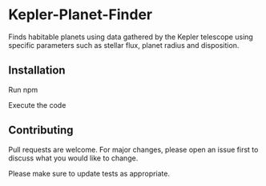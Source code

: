 # Kepler-Planet-Finder

Finds habitable planets using data gathered by the Kepler telescope using specific parameters such as stellar flux, planet radius and disposition.

## Installation

Run npm

Execute the code

## Contributing

Pull requests are welcome. For major changes, please open an issue first
to discuss what you would like to change.

Please make sure to update tests as appropriate.

 